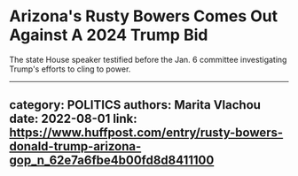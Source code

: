 # Arizona's Rusty Bowers Comes Out Against A 2024 Trump Bid

The state House speaker testified before the Jan. 6 committee investigating Trump's efforts to cling to power.

---
category: POLITICS
authors: Marita Vlachou
date: 2022-08-01
link: https://www.huffpost.com/entry/rusty-bowers-donald-trump-arizona-gop_n_62e7a6fbe4b00fd8d8411100
---
